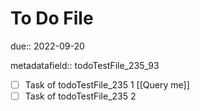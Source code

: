 # To Do File

due:: 2022-09-20

metadatafield:: todoTestFile_235\_93

- [ ] Task of todoTestFile_235 1 [[Query me]]
- [ ] Task of todoTestFile_235 2
